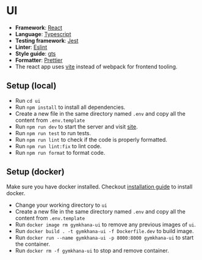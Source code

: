 # UI

- **Framework**: [React](https://reactjs.org/)
- **Language**: [Typescript](https://www.typescriptlang.org/)
- **Testing framework**: [Jest](https://jestjs.io/)
- **Linter**: [Eslint](https://eslint.org/)
- **Style guide**: [gts](https://github.com/google/gts)
- **Formatter**: [Prettier](https://prettier.io/)
- The react app uses [vite](https://vitejs.dev/) instead of webpack for frontend tooling.

## Setup (local)

- Run `cd ui`
- Run `npm install` to install all dependencies.
- Create a new file in the same directory named `.env` and copy all the content from `.env.template`
- Run `npm run dev` to start the server and visit [site](http://localhost:3000).
- Run `npm run test` to run tests.
- Run `npm run lint` to check if the code is properly formatted.
- Run `npm run lint:fix` to lint code.
- Run `npm run format` to format code.

## Setup (docker)

Make sure you have docker installed. Checkout [installation guide](https://docs.docker.com/get-docker/) to install docker.

- Change your working directory to `ui`
- Create a new file in the same directory named `.env` and copy all the content from `.env.template`
- Run `docker image rm gymkhana-ui` to remove any previous images of `ui`.
- Run `docker build . -t gymkhana-ui -f Dockerfile.dev` to build image.
- Run `docker run --name gymkhana-ui -p 8000:8000 gymkhana-ui` to start the container.
- Run `docker rm -f gymkhana-ui` to stop and remove container.
